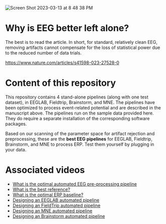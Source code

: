 ![Screen Shot 2023-03-13 at 8 48 38 PM](https://user-images.githubusercontent.com/1872705/224918420-88cecd89-7335-4f84-b8bd-7597d30b8b70.png)

# Why is EEG better left alone?

The best is to read the article. In short, for standard, relatively clean EEG, removing artifacts cannot compensate for the loss of statistical power due to the reduced number of data trials. 

https://www.nature.com/articles/s41598-023-27528-0

# Content of this repository

This repository contains 4 stand-alone pipelines (along with one test dataset), in EEGLAB, Fieldtrip, Brainstorm, and MNE. The pipelines have been optimized to process event-related potential and are described in the manuscript above. The pipelines run on the sample data provided here. They do require a separate installation of the corresponding software packages.

Based on our scanning of the parameter space for artifact rejection and preprocessing, these are the **best EEG pipelines** for EEGLAB, Fieldtrip, Brainstorm, and MNE to process ERP. Test them yourself by plugging in your data.

# Associated videos

* [What is the optimal automated EEG pre-processing pipeline](https://www.youtube.com/watch?v=mW7u2YEK3ZY)
* [What is the best reference?](https://www.youtube.com/watch?v=ioIETUX4G4k)
* [What is the optimal ERP baseline?](https://www.youtube.com/watch?v=2wS7-XILNso)
* [Designing an EEGLAB automated pipeline](https://www.youtube.com/watch?v=yaA1wq2nSIc)
* [Designing an FieldTrip automated pipeline](https://www.youtube.com/watch?v=5DcMdqrZ4us)
* [Designing an MNE automated pipeline](https://www.youtube.com/watch?v=31N8WHioQ3U)
* [Designing an Brainstorm automated pipeline](https://www.youtube.com/watch?v=8Wyhu2cecCU)

